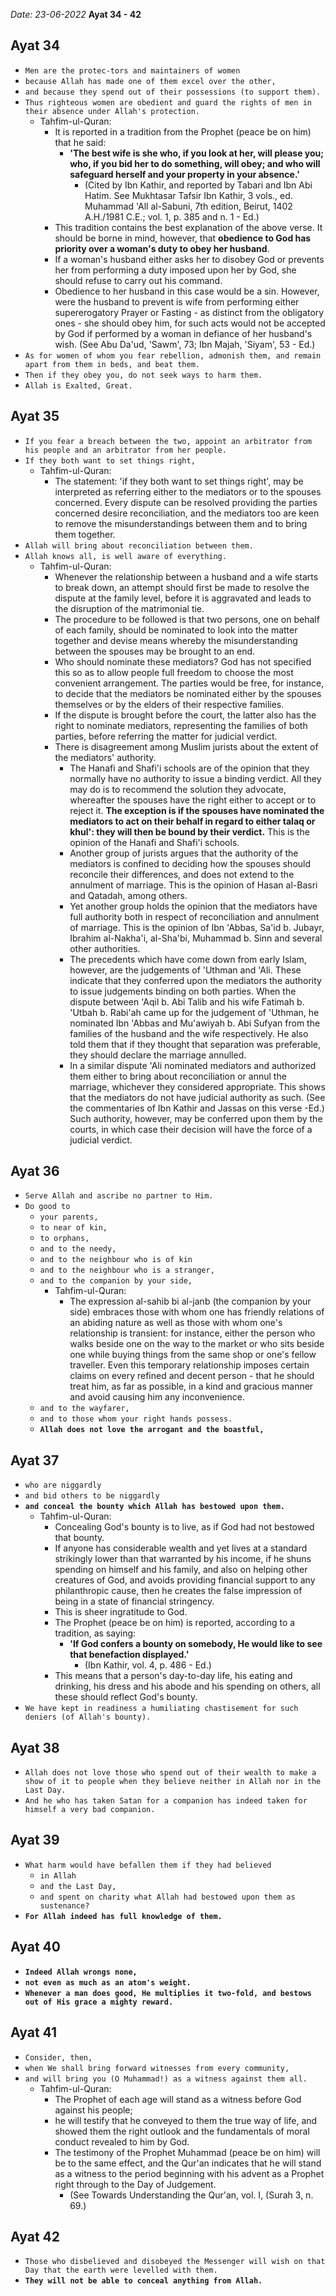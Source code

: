 *Date: 23-06-2022*
**Ayat 34 - 42**


## Ayat 34

- `Men are the protec-tors and maintainers of women`
- `because Allah has made one of them excel over the other,`
- `and because they spend out of their possessions (to support them).`
- `Thus righteous women are obedient and guard the rights of men in their absence under Allah's protection.`
  - Tahfim-ul-Quran:
    - It is reported in a tradition from the Prophet (peace be on him) that he said: 
      - **'The best wife is she who, if you look at her, will please you; who, if you bid her to do something, will obey; and who will safeguard herself and your property in your absence.'**
        - (Cited by Ibn Kathir, and reported by Tabari and Ibn Abi Hatim. See Mukhtasar Tafsir Ibn Kathir, 3 vols., ed. Muhammad 'All al-Sabuni, 7th edition, Beirut, 1402 A.H./1981 C.E.; vol. 1, p. 385 and n. 1 - Ed.) 
    - This tradition contains the best explanation of the above verse. It should be borne in mind, however, that **obedience to God has priority over a woman's duty to obey her husband**. 
    - If a woman's husband either asks her to disobey God or prevents her from performing a duty imposed upon her by God, she should refuse to carry out his command. 
    - Obedience to her husband in this case would be a sin. However, were the husband to prevent is wife from performing either supererogatory Prayer or Fasting - as distinct from the obligatory ones - she should obey him, for such acts would not be accepted by God if performed by a woman in defiance of her husband's wish. (See Abu Da'ud, 'Sawm', 73; Ibn Majah, 'Siyam', 53 - Ed.)
- `As for women of whom you fear rebellion, admonish them, and remain apart from them in beds, and beat them.`
- `Then if they obey you, do not seek ways to harm them.` 
- `Allah is Exalted, Great.`


## Ayat 35
- `If you fear a breach between the two, appoint an arbitrator from his people and an arbitrator from her people.`
- `If they both want to set things right,`
  - Tahfim-ul-Quran:
    - The statement: 'if they both want to set things right', may be interpreted as referring either to the mediators or to the spouses concerned. Every dispute can be resolved providing the parties concerned desire reconciliation, and the mediators too are keen to remove the misunderstandings between them and to bring them together.
- `Allah will bring about reconciliation between them.`
- `Allah knows all, is well aware of everything.`
  - Tahfim-ul-Quran:
    - Whenever the relationship between a husband and a wife starts to break down, an attempt should first be made to resolve the dispute at the family level, before it is aggravated and leads to the disruption of the matrimonial tie.
    - The procedure to be followed is that two persons, one on behalf of each family, should be nominated to look into the matter together and devise means whereby the misunderstanding between the spouses may be brought to an end. 
    - Who should nominate these mediators? God has not specified this so as to allow people full freedom to choose the most convenient arrangement. The parties would be free, for instance, to decide that the mediators be nominated either by the spouses themselves or by the elders of their respective families. 
    - If the dispute is brought before the court, the latter also has the right to nominate mediators, representing the families of both parties, before referring the matter for judicial verdict. 
    - There is disagreement among Muslim jurists about the extent of the mediators' authority. 
      - The Hanafi and Shafi'i schools are of the opinion that they normally have no authority to issue a binding verdict. All they may do is to recommend the solution they advocate, whereafter the spouses have the right either to accept or to reject it. **The exception is if the spouses have nominated the mediators to act on their behalf in regard to either talaq or khul': they will then be bound by their verdict.** This is the opinion of the Hanafi and Shafi'i schools. 
      - Another group of jurists argues that the authority of the mediators is confined to deciding how the spouses should reconcile their differences, and does not extend to the annulment of marriage. This is the opinion of Hasan al-Basri and Qatadah, among others. 
      - Yet another group holds the opinion that the mediators have full authority both in respect of reconciliation and annulment of marriage. This is the opinion of Ibn 'Abbas, Sa'id b. Jubayr, Ibrahim al-Nakha'i, al-Sha'bi, Muhammad b. Sinn and several other authorities. 
      - The precedents which have come down from early Islam, however, are the judgements of 'Uthman and 'Ali. These indicate that they conferred upon the mediators the authority to issue judgements binding on both parties. When the dispute between 'Aqil b. Abi Talib and his wife Fatimah b. 'Utbah b. Rabi'ah came up for the judgement of 'Uthman, he nominated Ibn 'Abbas and Mu'awiyah b. Abi Sufyan from the families of the husband and the wife respectively. He also told them that if they thought that separation was preferable, they should declare the marriage annulled. 
      - In a similar dispute 'Ali nominated mediators and authorized them either to bring about reconciliation or annul the marriage, whichever they considered appropriate. This shows that the mediators do not have judicial authority as such. (See the commentaries of Ibn Kathir and Jassas on this verse -Ed.) Such authority, however, may be conferred upon them by the courts, in which case their decision will have the force of a judicial verdict.


## Ayat 36
- `Serve Allah and ascribe no partner to Him.`
- `Do good to`
  - `your parents,`
  - `to near of kin,`
  - `to orphans,`
  - `and to the needy,`
  - `and to the neighbour who is of kin`
  - `and to the neighbour who is a stranger,` 
  - `and to the companion by your side,`
    - Tahfim-ul-Quran:
      - The expression al-sahib bi al-janb (the companion by your side) embraces those with whom one has friendly relations of an abiding nature as well as those with whom one's relationship is transient: for instance, either the person who walks beside one on the way to the market or who sits beside one while buying things from the same shop or one's fellow traveller. Even this temporary relationship imposes certain claims on every refined and decent person - that he should treat him, as far as possible, in a kind and gracious manner and avoid causing him any inconvenience.
  - `and to the wayfarer,`
  - `and to those whom your right hands possess.`
  - **`Allah does not love the arrogant and the boastful,`**


## Ayat 37
- `who are niggardly`
- `and bid others to be niggardly`
- **`and conceal the bounty which Allah has bestowed upon them.`**
  - Tahfim-ul-Quran:
    - Concealing God's bounty is to live, as if God had not bestowed that bounty. 
    - If anyone has considerable wealth and yet lives at a standard strikingly lower than that warranted by his income, if he shuns spending on himself and his family, and also on helping other creatures of God, and avoids providing financial support to any philanthropic cause, then he creates the false impression of being in a state of financial stringency. 
    - This is sheer ingratitude to God. 
    - The Prophet (peace be on him) is reported, according to a tradition, as saying: 
      - **'If God confers a bounty on somebody, He would like to see that benefaction displayed.'** 
        - (Ibn Kathir, vol. 4, p. 486 - Ed.) 
    - This means that a person's day-to-day life, his eating and drinking, his dress and his abode and his spending on others, all these should reflect God's bounty.
- `We have kept in readiness a humiliating chastisement for such deniers (of Allah's bounty).`


## Ayat 38
- `Allah does not love those who spend out of their wealth to make a show of it to people when they believe neither in Allah nor in the Last Day.`
- `And he who has taken Satan for a companion has indeed taken for himself a very bad companion.`

## Ayat 39
- `What harm would have befallen them if they had believed`
  - `in Allah` 
  - `and the Last Day,` 
  - `and spent on charity what Allah had bestowed upon them as sustenance?`
- **`For Allah indeed has full knowledge of them.`**

## Ayat 40
- **`Indeed Allah wrongs none,`**
- **`not even as much as an atom's weight.`**
- **`Whenever a man does good, He multiplies it two-fold, and bestows out of His grace a mighty reward.`**


## Ayat 41
- `Consider, then,`
- `when We shall bring forward witnesses from every community,`
- `and will bring you (O Muhammad!) as a witness against them all.`
  - Tahfim-ul-Quran:
    - The Prophet of each age will stand as a witness before God against his people; 
    - he will testify that he conveyed to them the true way of life, and showed them the right outlook and the fundamentals of moral conduct revealed to him by God. 
    - The testimony of the Prophet Muhammad (peace be on him) will be to the same effect, and the Qur'an indicates that he will stand as a witness to the period beginning with his advent as a Prophet right through to the Day of Judgement. 
      - (See Towards Understanding the Qur'an, vol. I, (Surah 3, n. 69.)

## Ayat 42
- `Those who disbelieved and disobeyed the Messenger will wish on that Day that the earth were levelled with them.`
- **`They will not be able to conceal anything from Allah.`**